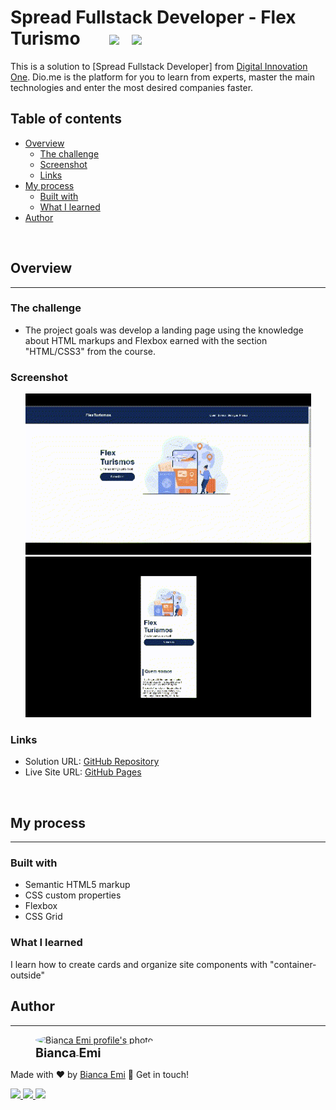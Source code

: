 # Spread Fullstack Developer - Flex Turismo &nbsp; &nbsp; &nbsp; <img src="https://img.shields.io/github/last-commit/bemibrando/website-study/feature/flex-turismo?style=for-the-badge" height="24px"/> &nbsp; <img src="https://img.shields.io/badge/status-done-green?style=for-the-badge" height="24px"/>

This is a solution to [Spread Fullstack Developer] from [Digital Innovation One](https://www.dio.me/en). Dio.me is the platform for you to learn from experts, master the main technologies and enter the most desired companies faster.

## Table of contents

- [Overview](#overview)
  - [The challenge](#the-challenge)
  - [Screenshot](#screenshot)
  - [Links](#links)
- [My process](#my-process)
  - [Built with](#built-with)
  - [What I learned](#what-i-learned)
- [Author](#author)

<br />

## Overview
---

### <b id="the-challenge">The challenge</b>
- The project goals was develop a landing page using the knowledge about HTML markups and Flexbox earned with the section "HTML/CSS3" from the course.

### <b id="screenshot">Screenshot</b>

<p align="center">
    <img src="./screen/desktop.gif" alt="Landing page solution desktop view" width="457px">
    <img src="./screen/cellphone.gif" alt="Landing page solution cellphone view" width="457px">
</p>

### <b id="links">Links</b>
- Solution URL: [GitHub Repository](https://github.com/bemibrando/website-study/tree/main/frontend/flex-turismo)
- Live Site URL: [GitHub Pages](https://bemibrando.github.io/website-study/frontend/flex-turismo/)

<br />

## My process
---

### <b id="built-with">Built with</b>

- Semantic HTML5 markup
- CSS custom properties
- Flexbox
- CSS Grid

### <b id="what-i-learned">What I learned</b>
I learn how to create cards and organize site components with "container-outside"

## Author
---
<div sytle="display: inline-block;">
    <figure>
        <a href="https://github.com/bemibrando" target="_blank">
            <img style="border-radius: 50%;" src="https://avatars.githubusercontent.com/u/102377919?v=4" width="100px" alt="Bianca Emi profile's photo"> <br />
            <sub style="text-align: center; font-size: 1.4em;"><b>Bianca Emi</b></sub>
        </a>
    </figure>
    <p>Made with ♥ by <a href="https://github.com/bemibrando" target="_blank">Bianca Emi</a> 👋 Get in touch!</p>
    <div align="start">
        <a href="https://www.linkedin.com/in/bianca-emi/" target="_blank">
            <img src="https://img.shields.io/badge/LinkedIn-0077B5?style=for-the-badge&logo=linkedin&logoColor=white">
        </a>   
        <a href="https://twitter.com/bemibrando" target="_blank">
            <img src="https://img.shields.io/badge/Twitter-1DA1F2?style=for-the-badge&logo=twitter&logoColor=white">
        </a>   
        <a href="mailto: bemi.brando@outlook.com">
            <img src="https://img.shields.io/badge/bemi.brando@outlook.com-0078D4?style=for-the-badge&logo=microsoft-outlook&logoColor=white">
        </a><br/>
    </div>
</div>